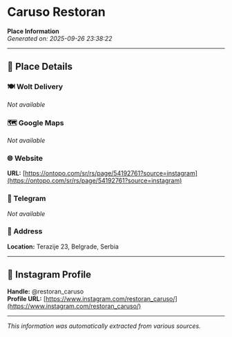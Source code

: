 # Caruso Restoran

**Place Information**  
*Generated on: 2025-09-26 23:38:22*

---

## 📍 Place Details

### 🍽️ Wolt Delivery
*Not available*

### 🗺️ Google Maps
*Not available*

### 🌐 Website
**URL:** [https://ontopo.com/sr/rs/page/54192761?source=instagram](https://ontopo.com/sr/rs/page/54192761?source=instagram)

### 📱 Telegram
*Not available*

### 📍 Address
**Location:** Terazije 23, Belgrade, Serbia

---

## 🔗 Instagram Profile

**Handle:** @restoran_caruso  
**Profile URL:** [https://www.instagram.com/restoran_caruso/](https://www.instagram.com/restoran_caruso/)

---

*This information was automatically extracted from various sources.*

